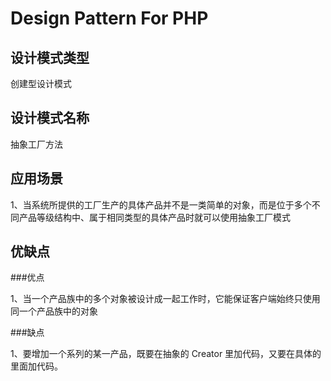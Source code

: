 # Design Pattern For PHP
## 设计模式类型

创建型设计模式

## 设计模式名称

抽象工厂方法

## 应用场景

1、当系统所提供的工厂生产的具体产品并不是一类简单的对象，而是位于多个不同产品等级结构中、属于相同类型的具体产品时就可以使用抽象工厂模式

## 优缺点
###优点

1、当一个产品族中的多个对象被设计成一起工作时，它能保证客户端始终只使用同一个产品族中的对象

###缺点

1、要增加一个系列的某一产品，既要在抽象的 Creator 里加代码，又要在具体的里面加代码。


